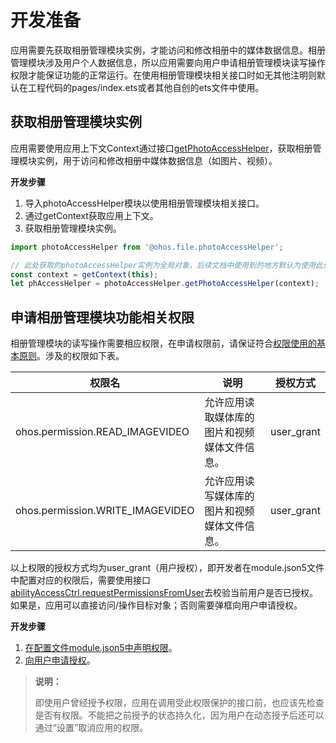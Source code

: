 # 开发准备

应用需要先获取相册管理模块实例，才能访问和修改相册中的媒体数据信息。相册管理模块涉及用户个人数据信息，所以应用需要向用户申请相册管理模块读写操作权限才能保证功能的正常运行。在使用相册管理模块相关接口时如无其他注明则默认在工程代码的pages/index.ets或者其他自创的ets文件中使用。

## 获取相册管理模块实例

应用需要使用应用上下文Context通过接口[getPhotoAccessHelper](../reference/apis-media-library-kit/js-apis-photoAccessHelper.md#photoaccesshelpergetphotoaccesshelper)，获取相册管理模块实例，用于访问和修改相册中媒体数据信息（如图片、视频）。

**开发步骤**

1. 导入photoAccessHelper模块以使用相册管理模块相关接口。
2. 通过getContext获取应用上下文。
3. 获取相册管理模块实例。

```ts
import photoAccessHelper from '@ohos.file.photoAccessHelper';

// 此处获取的photoAccessHelper实例为全局对象，后续文档中使用到的地方默认为使用此处获取的对象，如未添加此段代码报未定义的错误请自行添加。
const context = getContext(this);
let phAccessHelper = photoAccessHelper.getPhotoAccessHelper(context);
```

## 申请相册管理模块功能相关权限

相册管理模块的读写操作需要相应权限，在申请权限前，请保证符合[权限使用的基本原则](../security/AccessToken/app-permission-mgmt-overview.md#权限使用的基本原则)。涉及的权限如下表。

| 权限名                         | 说明                                       | 授权方式   |
| ------------------------------ | ------------------------------------------ | ---------- |
| ohos.permission.READ_IMAGEVIDEO     | 允许应用读取媒体库的图片和视频媒体文件信息。 | user_grant |
| ohos.permission.WRITE_IMAGEVIDEO    | 允许应用读写媒体库的图片和视频媒体文件信息。 | user_grant |

以上权限的授权方式均为user_grant（用户授权），即开发者在module.json5文件中配置对应的权限后，需要使用接口[abilityAccessCtrl.requestPermissionsFromUser](../reference/apis-ability-kit/js-apis-abilityAccessCtrl.md#requestpermissionsfromuser9)去校验当前用户是否已授权。如果是，应用可以直接访问/操作目标对象；否则需要弹框向用户申请授权。

**开发步骤**

1. [在配置文件module.json5中声明权限](../security/AccessToken/declare-permissions.md)。
2. [向用户申请授权](../security/AccessToken/request-user-authorization.md)。

> **说明：**
>
> 即使用户曾经授予权限，应用在调用受此权限保护的接口前，也应该先检查是否有权限。不能把之前授予的状态持久化，因为用户在动态授予后还可以通过“设置”取消应用的权限。
